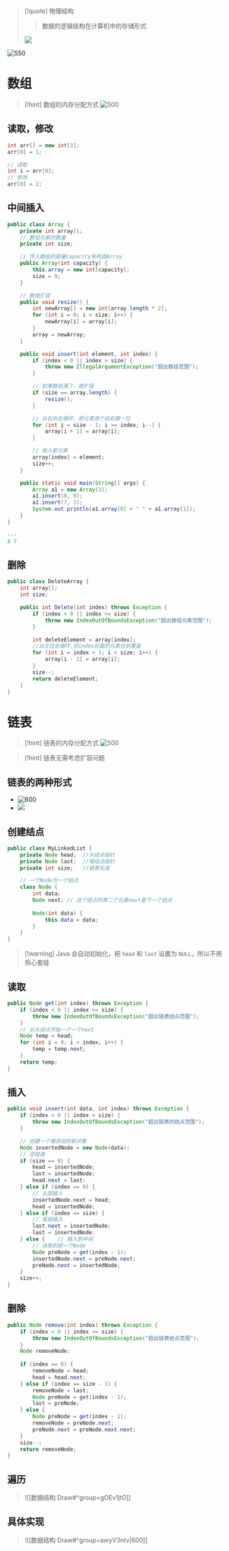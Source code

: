>[!quote] 物理结构
>>数据的逻辑结构在计算机中的存储形式
>
>![](https://obsidian-1307744200.cos.ap-guangzhou.myqcloud.com/%E5%9B%BE%E7%89%87/202403140933767.png)

![550](https://obsidian-1307744200.cos.ap-guangzhou.myqcloud.com/%E5%9B%BE%E7%89%87/202403140934253.png)

# 数组
>[!hint] 数组的内存分配方式
>![500](https://obsidian-1307744200.cos.ap-guangzhou.myqcloud.com/%E5%9B%BE%E7%89%87/202403140937901.png)

## 读取，修改
```java
int arr[] = new int[3];  
arr[0] = 1;  

// 读取
int i = arr[0];  
// 修改
arr[0] = 2;
```

## 中间插入
```java
public class Array {
    private int array[];
    // 数组元素的数量
    private int size;

    // 传入数组的容量capacity来构造Array
    public Array(int capacity) {
        this.array = new int[capacity];
        size = 0;
    }

    // 数组扩容
    public void resize() {
        int newArray[] = new int[array.length * 2];
        for (int i = 0; i < size; i++) {
            newArray[i] = array[i];
        }
        array = newArray;
    }

    public void insert(int element, int index) {
        if (index < 0 || index > size) {
            throw new IllegalArgumentException("超出数组范围");
        }

        // 如果数组满了，就扩容
        if (size == array.length) {
            resize();
        }

        // 从右向左循环，把元素逐个向右挪一位
        for (int i = size - 1; i >= index; i--) {
            array[i + 1] = array[i];
        }

        // 放入新元素
        array[index] = element;
        size++;
    }

    public static void main(String[] args) {
        Array a1 = new Array(3);
        a1.insert(8, 0);
        a1.insert(7, 1);
        System.out.println(a1.array[0] + " " + a1.array[1]);
    }
}

---
8 7
```

## 删除
```java
public class DeleteArray {
    int array[];
    int size;

    public int Delete(int index) throws Exception {
        if (index < 0 || index >= size) {
            throw new IndexOutOfBoundsException("超出数组元素范围");
        }

        int deleteElement = array[index];
        //从左往右循环,将index后面的元素往前覆盖
        for (int i = index + 1; i < size; i++) {
            array[i - 1] = array[i];
        }
        size--;
        return deleteElement;
    }
}
```



# 链表
>[!hint] 链表的内存分配方式
>![500](https://obsidian-1307744200.cos.ap-guangzhou.myqcloud.com/%E5%9B%BE%E7%89%87/202403141049589.png)

>[!hint] 链表无需考虑扩容问题

## 链表的两种形式
- ![600](https://obsidian-1307744200.cos.ap-guangzhou.myqcloud.com/%E5%9B%BE%E7%89%87/202403141051406.png)
- ![](https://obsidian-1307744200.cos.ap-guangzhou.myqcloud.com/%E5%9B%BE%E7%89%87/202403141051680.png)
## 创建结点
```java
public class MyLinkedList {
	private Node head;  //头结点指针  
	private Node last;  //尾结点指针  
	private int size;   //链表长度

	// 一个Node为一个结点
	class Node {  
	    int data;  
	    Node next; // 这个结点的第二个元素next是下一个结点
	    
		Node(int data) {  
		    this.data = data;  
		}
	}
}
```

>[!warning] Java 会自动初始化，把 `head` 和 `last` 设置为 `NULL`，所以不用担心套娃

## 读取
```java
public Node get(int index) throws Exception {
	if (index < 0 || index >= size) {
		throw new IndexOutOfBoundsException("超出链表结点范围");
	}
	// 从头结点开始一个一个next
	Node temp = head;
	for (int i = 0; i < index; i++) {
		temp = temp.next;
	}
	return temp;
}
```

## 插入
```java
public void insert(int data, int index) throws Exception {  
    if (index < 0 || index > size) {  
        throw new IndexOutOfBoundsException("超出链表的结点范围");  
    }  

	// 创建一个被添加的新对象
    Node insertedNode = new Node(data);  
    // 空链表
    if (size == 0) {  
        head = insertedNode;  
        last = insertedNode;  
        head.next = last;
    } else if (index == 0) {  
	    // 头部插入
        insertedNode.next = head;  
        head = insertedNode;  
    } else if (index == size) {  
	    // 尾部插入
        last.next = insertedNode;  
        last = insertedNode;  
    } else {    // 插入到中间
	    // 读取到前一个Node
        Node preNode = get(index - 1);  
        insertedNode.next = preNode.next;  
        preNode.next = insertedNode;  
    }  
    size++;  
}
```

## 删除
```java
public Node remove(int index) throws Exception {
	if (index < 0 || index >= size) {
		throw new IndexOutOfBoundsException("超出链表结点范围");
	}
	Node removeNode;
	
	if (index == 0) {
		removeNode = head;
		head = head.next;
	} else if (index == size - 1) {
		removeNode = last;
		Node preNode = get(index - 1);
		last = preNode;
	} else {
		Node preNode = get(index - 1);
		removeNode = preNode.next;
		preNode.next = preNode.next.next;
	}
	size--;
	return removeNode;
}
```



## 遍历
>![[数据结构 Draw#^group=gOEv1jtO]]



## 具体实现
>![[数据结构 Draw#^group=awyV3ntv|600]]

